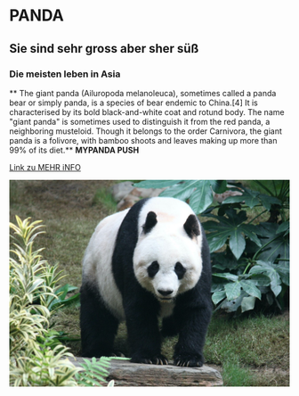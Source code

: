 # PANDA
## Sie sind sehr gross aber sher süß
### Die meisten leben in Asia
** The giant panda (Ailuropoda melanoleuca), sometimes called a panda bear or simply panda, is a species of bear endemic to China.[4] It is characterised by its bold black-and-white coat and rotund body. The name "giant panda" is sometimes used to distinguish it from the red panda, a neighboring musteloid. Though it belongs to the order Carnivora, the giant panda is a folivore, with bamboo shoots and leaves making up more than 99% of its diet.**
**MYPANDA PUSH**

[Link zu MEHR iNFO](https://en.wikipedia.org/wiki/Giant_panda)

![Bildbeschreibung](Grosser_Panda.JPG)
